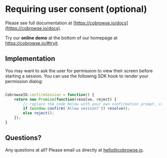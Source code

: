 # Requiring user consent (optional)

Please see full documentation at [https://cobrowse.io/docs](https://cobrowse.io/docs).

Try our **online demo** at the bottom of our homepage at <https://cobrowse.io/#tryit>.

## Implementation

You may want to ask the user for permission to view their screen before starting a session. You can use the following SDK hook to render your permission dialog:

```javascript

CobrowseIO.confirmSession = function() {
    return new Promise(function(resolve, reject) {
        // replace the code below with your own confirmation prompt, calling resolve or reject as a appropriate
        if (window.confirm('Allow session?')) resolve();
        else reject();
    });
}

```

## Questions?
Any questions at all? Please email us directly at [hello@cobrowse.io](mailto:hello@cobrowse.io).
